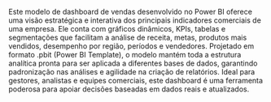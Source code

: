 Este modelo de dashboard de vendas desenvolvido no Power BI oferece uma visão estratégica e interativa dos principais indicadores comerciais de uma empresa. Ele conta com gráficos dinâmicos, KPIs, tabelas e segmentações que facilitam a análise de receita, metas, produtos mais vendidos, desempenho por região, períodos e vendedores. Projetado em formato .pbit (Power BI Template), o modelo mantém toda a estrutura analítica pronta para ser aplicada a diferentes bases de dados, garantindo padronização nas análises e agilidade na criação de relatórios. Ideal para gestores, analistas e equipes comerciais, este dashboard é uma ferramenta poderosa para apoiar decisões baseadas em dados reais e atualizados.

